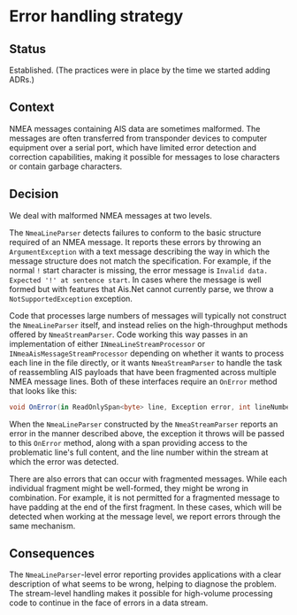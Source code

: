 # Error handling strategy

## Status

Established. (The practices were in place by the time we started adding ADRs.)

## Context

NMEA messages containing AIS data are sometimes malformed. The messages are often transferred from transponder devices to computer equipment over a serial port, which have limited error detection and correction capabilities, making it possible for messages to lose characters or contain garbage characters.

## Decision

We deal with malformed NMEA messages at two levels.

The `NmeaLineParser` detects failures to conform to the basic structure required of an NMEA message. It reports these errors by throwing an `ArgumentException` with a text message describing the way in which the message structure does not match the specification. For example, if the normal `!` start character is missing, the error message is `Invalid data. Expected '!' at sentence start`. In cases where the message is well formed but with features that Ais.Net cannot currently parse, we throw a `NotSupportedException` exception.

Code that processes large numbers of messages will typically not construct the `NmeaLineParser` itself, and instead relies on the high-throughput methods offered by `NmeaStreamParser`. Code working this way passes in an implementation of either `INmeaLineStreamProcessor` or `INmeaAisMessageStreamProcessor` depending on whether it wants to process each line in the file directly, or it wants `NmeaStreamParser` to handle the task of reassembling AIS payloads that have been fragmented across multiple NMEA message lines. Both of these interfaces require an `OnError` method that looks like this:

```csharp
void OnError(in ReadOnlySpan<byte> line, Exception error, int lineNumber);
```

When the `NmeaLineParser` constructed by the `NmeaStreamParser` reports an error in the manner described above, the exception it throws will be passed to this `OnError` method, along with a span providing access to the problematic line's full content, and the line number within the stream at which the error was detected.

There are also errors that can occur with fragmented messages. While each individual fragment might be well-formed, they might be wrong in combination. For example, it is not permitted for a fragmented message to have padding at the end of the first fragment. In these cases, which will be detected when working at the message level, we report errors through the same mechanism.


## Consequences

The `NmeaLineParser`-level error reporting provides applications with a clear description of what seems to be wrong, helping to diagnose the problem. The stream-level handling makes it possible for high-volume processing code to continue in the face of errors in a data stream.